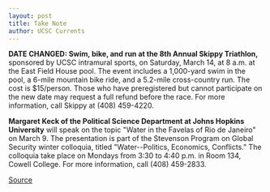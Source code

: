 ```yaml
---
layout: post
title: Take Note
author: UCSC Currents
---
```


**DATE CHANGED: Swim, bike, and run at the 8th Annual Skippy Triathlon,** sponsored by UCSC intramural sports, on Saturday, March 14, at 8 a.m. at the East Field House pool. The event includes a 1,000-yard swim in the pool, a 6-mile mountain bike ride, and a 5.2-mile cross-country run. The cost is $15/person. Those who have preregistered but cannot participate on the new date may request a full refund before the race. For more information, call Skippy at (408) 459-4220.

**Margaret Keck of the Political Science Department at Johns Hopkins University** will speak on the topic "Water in the Favelas of Rio de Janeiro" on March 9. The presentation is part of the Stevenson Program on Global Security winter colloquia, titled "Water--Politics, Economics, Conflicts." The colloquia take place on Mondays from 3:30 to 4:40 p.m. in Room 134, Cowell College. For more information, call (408) 459-2833.

[Source](http://www1.ucsc.edu/oncampus/currents/97-98/03-09/takenote.htm "Permalink to Take Note: 03-09-98")

